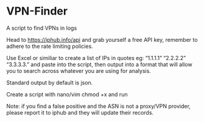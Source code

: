 # VPN-Finder
A script to find VPNs in logs

Head to https://iphub.info/api and grab yourself a free API key, remember to adhere to the rate limiting policies.

Use Excel or similiar to create a list of IPs in quotes eg: “1.1.1.1” “2.2.2.2” “3.3.3.3.” and paste into the script, then output into a format that will allow you to search across whatever you are using for analysis.

Standard output by default is json.

Create a script with nano/vim chmod +x and run

Note: if you find a false positive and the ASN is not a proxy/VPN provider, please report it to iphub and they will update their records.
